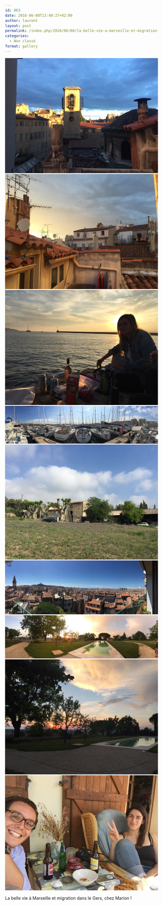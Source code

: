 ```yaml
---
id: 863
date: 2016-06-08T13:40:27+02:00
author: laurent
layout: post
permalink: /index.php/2016/06/08/la-belle-vie-a-marseille-et-migration-dans-le/
categories:
  - Non classé
format: gallery
---
```

<img src="/images/2016/06/tumblr_o8ggnl6hew1uuvt0bo1_1280.jpg" />
<img src="/images/2016/06/tumblr_o8ggnl6hew1uuvt0bo2_1280.jpg" />
<img src="/images/2016/06/tumblr_o8ggnl6hew1uuvt0bo3_1280.jpg" />
<img src="/images/2016/06/tumblr_o8ggnl6hew1uuvt0bo4_1280.jpg" />
<img src="/images/2016/06/tumblr_o8ggnl6hew1uuvt0bo5_1280.jpg" />
<img src="/images/2016/06/tumblr_o8ggnl6hew1uuvt0bo6_1280.jpg" />
<img src="/images/2016/06/tumblr_o8ggnl6hew1uuvt0bo7_1280.jpg" />
<img src="/images/2016/06/tumblr_o8ggnl6hew1uuvt0bo8_1280.jpg" />
<img src="/images/2016/06/tumblr_o8ggnl6hew1uuvt0bo9_1280.jpg" />

La belle vie à Marseille et migration dans le Gers, chez Marion !